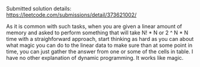 Submitted solution details:
https://leetcode.com/submissions/detail/373621002/

As it is common with such tasks, when you are given a linear amount of
memory and asked to perform something that will take N! * N or 2 ^ N * N
time with a straighforward approach, start thinking as hard as you can
about what magic you can do to the linear data to make sure than at some
point in time, you can just gather the answer from one or some of the
cells in table. I have no other explanation of dynamic programming. It
works like magic.
